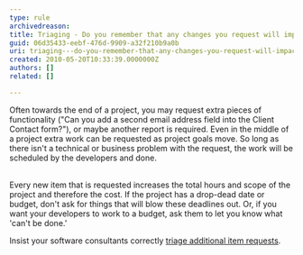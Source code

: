 ```yaml
---
type: rule
archivedreason: 
title: Triaging - Do you remember that any changes you request will impact on budget and time?
guid: 06d35433-eebf-476d-9909-a32f210b9a0b
uri: triaging---do-you-remember-that-any-changes-you-request-will-impact-on-budget-and-time
created: 2010-05-20T10:33:39.0000000Z
authors: []
related: []

---
```



Often towards the end of a project, you may request extra pieces of functionality (&quot;Can you add a second email address field into the Client Contact form?&quot;), or maybe another report is required. Even in the middle of a project extra work can be requested as project goals move. So long as there isn't a technical or business problem with the request, the work will be scheduled by the developers and done. 
<br><excerpt class='endintro'></excerpt><br>
<p>Every new item that is requested increases the total hours and scope of the project and therefore the cost. If the project has a drop-dead date or budget, don't ask for things that will blow these deadlines out. Or, if you want your developers to work to a budget, ask them to let you know what 'can't be done.' </p>
<p>Insist your software consultants correctly <a href="/Management/RulesToHappyClients/Pages/DoYouCorrectlyTriageaAditionalItemRequests.aspx">triage additional item requests</a>.</p>


